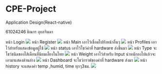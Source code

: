 # CPE-Project

<p>Application Design(React-native)</p>
<p> 61024246 ธิณกร อุบลจินดา</p>
หน้า Login 
<img src="photo/login.PNG" >
หน้า Register
<img src="photo/register.PNG" >
หน้า Main เอาไว้เชื่อมไปยังหน้าอื่นๆ
<img src="photo/main.PNG" >
หน้า Profiles เอาไว้สำหรับแสดงข้อมูลผู้ใช้
<img src="photo/profiles.PNG" >
หน้า status เอาไว้โชว์ค่าที่ hardware ส่งขึ้นมา
<img src="photo/status.PNG" >
หน้า Type จะโชว์ชนิดของไส้เดือนที่นิยมเลี้ยงในไทย
<img src="photo/type.PNG" >
หน้า Weight เอาไว้สำหรับ Input นำหนักลงไปแล้วจะเอามาแสดงด้านล่าง
<img src="photo/weight.PNG" >
หน้า Dashboard จะโชว์กราฟของค่าที่ hardware ส่งมา
<img src="photo/dashboard.PNG" >
หน้า history จะแสดงค่า temp ,humid, time ทุกๆ3ชม.
<img src="photo/history.PNG" >





